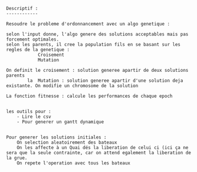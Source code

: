 

	Descriptif :
    ------------

	Resoudre le probleme d'ordonnancement avec un algo genetique : 
    
	selon l'input donne, l'algo genere des solutions acceptables mais pas forcement optimales. 
	selon les parents, il cree la population fils en se basant sur les regles de la genetique : 
				Croisement 
				Mutation 

	On definit le croisement : solution generee apartir de deux solutions parents
		    la  Mutation : solution generee apartir d'une solution deja existante. On modifie un chromosome de la solution  
    
	La fonction fitnesse : calcule les performances de chaque epoch 
    
    
	les outils pour : 
		- Lire le csv
		- Pour generer un gantt dynamique


	Pour generer les solutions initiales : 
		On selection aleatoirement des bateaux
		On les affecte à un Quai dés la liberation de celui ci (ici ça ne sera que la seule contrainte, car on attend egalement la liberation de la grue.
		On repete l'operation avec tous les bateaux
	
		        
    
   
